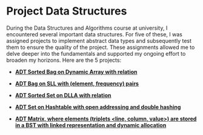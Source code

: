 # Project Data Structures

During the Data Structures and Algorithms course at university, I encountered several important data structures. For five of these, I was assigned projects to implement abstract data types and subsequently test them to ensure the quality of the project. These assignments allowed me to delve deeper into the fundamentals and supported my ongoing effort to broaden my horizons. Here are the 5 projects:
- **[ADT Sorted Bag on Dynamic Array with relation](https://github.com/Eduardismund/Project-Data-Structures/tree/main/DynamicArray_SortedBag)**
  
- **[ADT Bag on SLL with (element, frequency) pairs](https://github.com/Eduardismund/Project-Data-Structures/tree/main/SLL_Bag)**


- **[ADT Sorted Set on DLLA with relation](https://github.com/Eduardismund/Project-Data-Structures/tree/main/DLLA_SortedSet)**
  

- **[ADT Set on Hashtable with open addressing and double hashing](https://github.com/Eduardismund/Project-Data-Structures/tree/main/Hashtable_Set)**


- **[ADT Matrix, where elements (triplets <line, column, value>) are stored in a BST with linked representation and dynamic allocation](https://github.com/Eduardismund/Project-Data-Structures/tree/main/BST_Matrix)**
